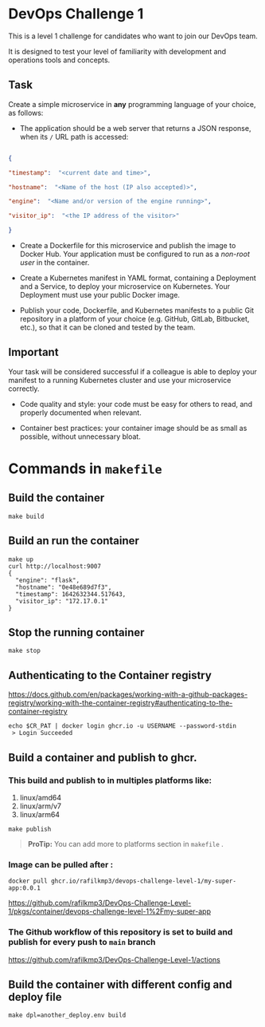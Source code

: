 # DevOps Challenge 1

  

This is a level 1 challenge for candidates who want to join our DevOps team.

  

It is designed to test your level of familiarity with development and operations tools and concepts.

  

## Task

  

Create a simple microservice in **any** programming language of your choice, as follows:

  

- The application should be a web server that returns a JSON response, when its `/` URL path is accessed:

  

```json

{

"timestamp":  "<current date and time>",

"hostname":  "<Name of the host (IP also accepted)>",

"engine":  "<Name and/or version of the engine running>",

"visitor_ip":  "<the IP address of the visitor>"

}

```

  

- Create a Dockerfile for this microservice and publish the image to Docker Hub. Your application must be configured to run as a *non-root user* in the container.

  

- Create a Kubernetes manifest in YAML format, containing a Deployment and a Service, to deploy your microservice on Kubernetes. Your Deployment must use your public Docker image.

  

- Publish your code, Dockerfile, and Kubernetes manifests to a public Git repository in a platform of your choice (e.g. GitHub, GitLab, Bitbucket, etc.), so that it can be cloned and tested by the team.

  

## Important

  

Your task will be considered successful if a colleague is able to deploy your manifest to a running Kubernetes cluster and use your microservice correctly.

  

- Code quality and style: your code must be easy for others to read, and properly documented when relevant.

  

- Container best practices: your container image should be as small as possible, without unnecessary bloat.

  

# Commands in `makefile`

## Build the container

    make build

  ## Build an run the container

    make up
    curl http://localhost:9007
    {
      "engine": "flask",
      "hostname": "0e48e689d7f3",
      "timestamp": 1642632344.517643,
      "visitor_ip": "172.17.0.1"
    }

## Stop the running container

    make stop


## Authenticating to the Container registry

https://docs.github.com/en/packages/working-with-a-github-packages-registry/working-with-the-container-registry#authenticating-to-the-container-registry
```shell
echo $CR_PAT | docker login ghcr.io -u USERNAME --password-stdin
 > Login Succeeded
```

## Build a container and publish to ghcr.

### This build and publish to in multiples platforms like:

 1. linux/amd64
 2. linux/arm/v7
 3. linux/arm64 

```shell
make publish
```

> **ProTip:** You can add more to platforms section in `makefile` .
  ### Image can be pulled after : 

    docker pull ghcr.io/rafilkmp3/devops-challenge-level-1/my-super-app:0.0.1
    

  https://github.com/rafilkmp3/DevOps-Challenge-Level-1/pkgs/container/devops-challenge-level-1%2Fmy-super-app

###  The Github workflow of this repository is set to build and publish for every push to `main`  branch

https://github.com/rafilkmp3/DevOps-Challenge-Level-1/actions

## Build the container with different config and deploy file

    make dpl=another_deploy.env build
